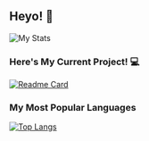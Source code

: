 ## Heyo! 👋

![My Stats](https://github-readme-stats.vercel.app/api?username=cycle00&show_icons=true&theme=cobalt)

### Here's My Current Project! 💻

[![Readme Card](https://github-readme-stats.vercel.app/api/pin/?username=cycle00&repo=JustRainbowLights)](https://github.com/cycle00/JustRainbowLights)

### My Most Popular Languages

[![Top Langs](https://github-readme-stats.vercel.app/api/top-langs/?username=cycle00&exclude_repo=candybox2clone)](https://github.com/cycle00)
